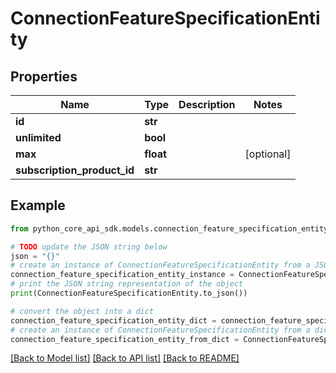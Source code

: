 # ConnectionFeatureSpecificationEntity


## Properties

Name | Type | Description | Notes
------------ | ------------- | ------------- | -------------
**id** | **str** |  | 
**unlimited** | **bool** |  | 
**max** | **float** |  | [optional] 
**subscription_product_id** | **str** |  | 

## Example

```python
from python_core_api_sdk.models.connection_feature_specification_entity import ConnectionFeatureSpecificationEntity

# TODO update the JSON string below
json = "{}"
# create an instance of ConnectionFeatureSpecificationEntity from a JSON string
connection_feature_specification_entity_instance = ConnectionFeatureSpecificationEntity.from_json(json)
# print the JSON string representation of the object
print(ConnectionFeatureSpecificationEntity.to_json())

# convert the object into a dict
connection_feature_specification_entity_dict = connection_feature_specification_entity_instance.to_dict()
# create an instance of ConnectionFeatureSpecificationEntity from a dict
connection_feature_specification_entity_from_dict = ConnectionFeatureSpecificationEntity.from_dict(connection_feature_specification_entity_dict)
```
[[Back to Model list]](../README.md#documentation-for-models) [[Back to API list]](../README.md#documentation-for-api-endpoints) [[Back to README]](../README.md)


